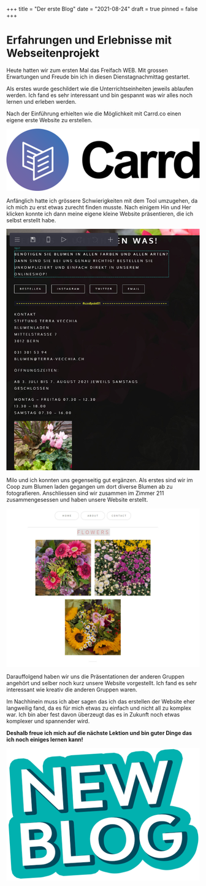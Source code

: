 +++
title = "Der erste Blog"
date = "2021-08-24"
draft = true
pinned = false
+++
# **Erfahrungen und Erlebnisse mit Webseitenprojekt**

Heute hatten wir zum ersten Mal das Freifach WEB. Mit grossen Erwartungen und Freude bin ich in diesen Dienstagnachmittag gestartet.

Als erstes wurde geschildert wie die Unterrichtseinheiten jeweils ablaufen werden. Ich fand es sehr interessant und bin gespannt was wir alles noch lernen und erleben werden. 

Nach der Einführung erhielten wie die Möglichkeit mit Carrd.co einen eigene erste Website zu erstellen. 

![](carrx.png)

Anfänglich hatte ich grössere Schwierigkeiten mit dem Tool umzugehen, da ich mich zu erst etwas zurecht finden musste. Nach einigem Hin und Her klicken konnte ich dann meine eigene kleine Website präsentieren, die ich selbst erstellt habe.

 

![Das war mein erster Versuch mit dem ich aber noch nicht so zufrieden war deshalb habe ich noch eine neue Website mit Milo zusammen erstellt.](jaja.jpg "Meine ersten Versuche")

Milo und ich konnten uns gegenseitig gut ergänzen. Als erstes sind wir im Coop zum Blumen laden gegangen um dort diverse Blumen ab zu fotografieren. Anschliessen sind wir zusammen im Zimmer 211 zusammengesessen und haben unsere Website erstellt. 

![Website von Milo und mir!](jajajjaja.jpg)

Darauffolgend haben wir uns die Präsentationen der anderen Gruppen angehört und selber noch kurz unsere Website vorgestellt. Ich fand es sehr interessant wie kreativ die anderen Gruppen waren.

Im Nachhinein muss ich aber sagen das ich das erstellen der Website eher langweilig fand, da es für mich etwas zu einfach und nicht all zu komplex war. Ich bin aber fest davon überzeugt das es in Zukunft noch etwas komplexer und spannender wird.

**Deshalb freue ich mich auf die nächste Lektion und bin guter Dinge das ich noch einiges lernen kann!**

![](blogblog.gif)